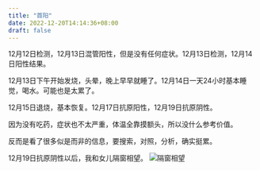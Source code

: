 ```yaml
---
title: "首阳"
date: 2022-12-20T14:14:36+08:00
draft: false
---
```


12月12日检测，12月13日混管阳性，但是没有任何症状。12月13日检测，12月14日阳性结果。

12月13日下午开始发烧，头晕，晚上早早就睡了。12月14日一天24小时基本睡觉，喝水。可能也是太累了。

12月15日退烧，基本恢复。12月17日抗原阳性，12月19日抗原阴性。

因为没有吃药，症状也不太严重，体温全靠摸额头，所以没什么参考价值。

反而是看了很多似是而非的信息，要搜索，对照，分析，确实挺累。

12月19日抗原阴性以后，我和女儿隔窗相望。
![隔窗相望](https://blog.dev.ug/pics/happy.murphy.jpg)
